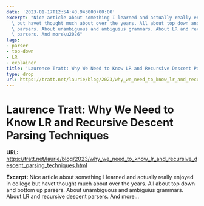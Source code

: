 ```yaml
---
date: '2023-01-17T12:54:40.943000+00:00'
excerpt: "Nice article about something I learned and actually really enjoyed in college\
  \ but havet thought much about over the years. All about top down and bottom up\
  \ parsers. About unambiguous and ambiguius grammars. About LR and recursive descent\
  \ parsers. And more\u2026"
tags:
- parser
- top-down
- LR
- explainer
title: 'Laurence Tratt: Why We Need to Know LR and Recursive Descent Parsing Techniques'
type: drop
url: https://tratt.net/laurie/blog/2023/why_we_need_to_know_lr_and_recursive_descent_parsing_techniques.html
---
```


# Laurence Tratt: Why We Need to Know LR and Recursive Descent Parsing Techniques

**URL:** https://tratt.net/laurie/blog/2023/why_we_need_to_know_lr_and_recursive_descent_parsing_techniques.html

**Excerpt:** Nice article about something I learned and actually really enjoyed in college but havet thought much about over the years. All about top down and bottom up parsers. About unambiguous and ambiguius grammars. About LR and recursive descent parsers. And more…
